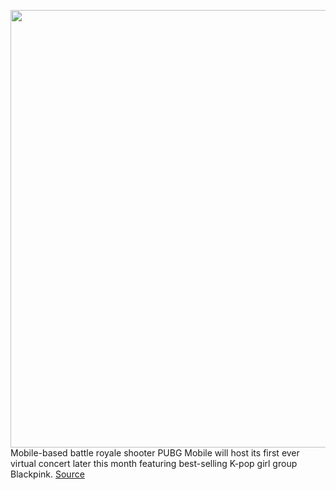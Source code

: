 <img src='https://cdn.vox-cdn.com/thumbor/yYJ8lBiXZ9EqlVQlJbJeoLAkUeU=/0x0:3000x2000/1200x800/filters:focal(1260x760:1740x1240)/cdn.vox-cdn.com/uploads/chorus_image/image/71098283/1143890227.0.jpg' width='700px' /><br/>
Mobile-based battle royale shooter PUBG Mobile will host its first ever virtual concert later this month featuring best-selling K-pop girl group Blackpink.
<a href='https://www.theverge.com/2022/7/12/23205013/pubg-mobile-first-ever-virtual-concert-blackpink-dates-tickets'> Source <a/>